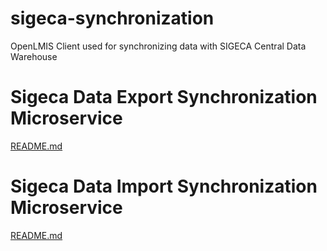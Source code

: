 # sigeca-synchronization
OpenLMIS Client used for synchronizing data with SIGECA Central Data Warehouse 

# Sigeca Data Export Synchronization Microservice 
[README.md](./sigeca_data_export_microservice/README.md)

# Sigeca Data Import Synchronization Microservice 
[README.md](./sigeca_import_export_microservice/README.md)
